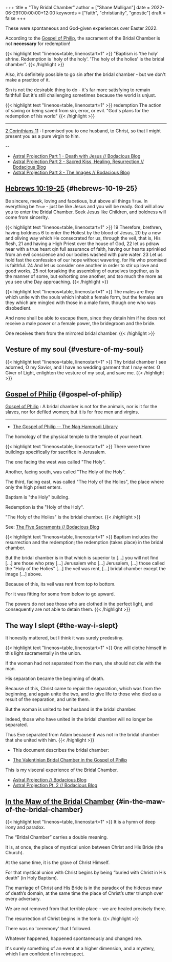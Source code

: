 +++
title = "Thy Bridal Chamber"
author = ["Shane Mulligan"]
date = 2022-06-29T00:00:00+12:00
keywords = ["faith", "christianity", "gnostic"]
draft = false
+++

These were spontaneous and God-given experiences over Easter 2022.

According to the [Gospel of Philip](https://mullikine.github.io/posts/gospel-of-philip/), the sacrament of the Bridal Chamber is not **necessary** for redemption!

{{< highlight text "linenos=table, linenostart=1" >}}
"Baptism is 'the holy' shrine.
Redemption is 'holy of the holy'.
'The holy of the holies' is the bridal chamber".
{{< /highlight >}}

Also, it's definitely possible to go sin after
the bridal chamber - but we don't make a practice of it.

Sin is not the desirable thing to do - it's far more satisfying to remain faithful!
But it's still challenging sometimes because the world is unjust.

{{< highlight text "linenos=table, linenostart=1" >}}
redemption
    The action of saving or being saved from
    sin, error, or evil.
    "God's plans for the redemption of his
    world"
{{< /highlight >}}

---

[2 Corinthians 11](https://www.biblegateway.com/passage/?search=2%20Corinthians%2011&version=NIV)
: I promised you to one husband, to Christ, so that I might present you as a pure virgin to him.

--

-   [Astral Projection Part 1 - Death with Jesus // Bodacious Blog](https://mullikine.github.io/posts/astral-projection/)
-   [Astral Projection Part 2 - Sacred Kiss, Healing, Resurrection // Bodacious Blog](https://mullikine.github.io/posts/astral-projection-pt-2/)
-   [Astral Projection Part 3 - The Images // Bodacious Blog](https://mullikine.github.io/posts/astral-projection-pt-3/)


## [Hebrews 10:19-25](https://www.bible.com/bible/compare/HEB.10.19-25) {#hebrews-10-19-25}

Be sincere, meek, loving and facetious, but
above all things `True`. In everything be
`True` - just be like Jesus and you will be
ready. God will allow you to enter the Bridal
Chamber. Seek Jesus like Children, and
boldness will come from sincerity.

{{< highlight text "linenos=table, linenostart=1" >}}
19 Therefore, brethren, having boldness 6 to
enter the Holiest by the blood of Jesus, 20
by a new and oliving way which He consecrated
for us, through the veil, that is, His flesh,
21 and having a High Priest over the house of
God, 22 let us pdraw near with a true heart
qin full assurance of faith, having our hearts
sprinkled from an evil conscience and our
bodies washed with pure water. 23 Let us hold
fast the confession of our hope without
wavering, for He who promised is faithful. 24
And let us consider one another in order to
stir up love and good works, 25 not forsaking
the assembling of ourselves together, as is
the manner of some, but exhorting one another,
and tso much the more as you see uthe Day
approaching.
{{< /highlight >}}

{{< highlight text "linenos=table, linenostart=1" >}}
The males are they which unite with the souls
which inhabit a female form, but the females
are they which are mingled with those in a
male form, though one who was disobedient.

And none shall be able to escape them, since
they detain him if he does not receive a male
power or a female power, the bridegroom and
the bride.

One receives them from the mirrored bridal
chamber.
{{< /highlight >}}


## Vesture of my soul {#vesture-of-my-soul}

{{< highlight text "linenos=table, linenostart=1" >}}
Thy bridal chamber I see adorned, O my Savior,
and I have no wedding garment that I may enter.
O Giver of Light, enlighten the vesture of my soul, and save me.
{{< /highlight >}}


## [Gospel of Philip](http://gnosis.org/naghamm/gop.html) {#gospel-of-philip}

[Gospel of Philip](http://gnosis.org/naghamm/gop.html)
: A bridal chamber is not for the animals, nor is it for the slaves, nor for defiled women; but it is for free men and virgins.

---

-   [The Gospel of Philip -- The Nag Hammadi Library](http://gnosis.org/naghamm/gop.html)

The homology of the physical temple to the
temple of your heart.

{{< highlight text "linenos=table, linenostart=1" >}}
There were three buildings specifically for
sacrifice in Jerusalem.

The one facing the west was called "The Holy".

Another, facing south, was called "The Holy of
the Holy".

The third, facing east, was called "The Holy
of the Holies", the place where only the high
priest enters.

Baptism is "the Holy" building.

Redemption is the "Holy of the Holy".

"The Holy of the Holies" is the bridal
chamber.
{{< /highlight >}}

See: [The Five Sacraments // Bodacious Blog](https://mullikine.github.io/posts/the-five-sacraments/)

{{< highlight text "linenos=table, linenostart=1" >}}
Baptism includes the resurrection and the
redemption; the redemption (takes place) in
the bridal chamber.

But the bridal chamber is in that which is
superior to [...] you will not find [...] are
those who pray [...] Jerusalem who [...]
Jerusalem, [...] those called the "Holy of the
Holies" [...] the veil was rent, [...] bridal
chamber except the image [...] above.

Because of this, its veil was rent from top to
bottom.

For it was fitting for some from below to go
upward.

The powers do not see those who are clothed in
the perfect light, and consequently are not
able to detain them.
{{< /highlight >}}


## The way I slept {#the-way-i-slept}

It honestly mattered, but I think it was surely predestiny.

{{< highlight text "linenos=table, linenostart=1" >}}
One will clothe himself in this light
sacramentally in the union.

If the woman had not separated from the man,
she should not die with the man.

His separation became the beginning of death.

Because of this, Christ came to repair the
separation, which was from the beginning, and
again unite the two, and to give life to those
who died as a result of the separation, and
unite them.

But the woman is united to her husband in the
bridal chamber.

Indeed, those who have united in the bridal
chamber will no longer be separated.

Thus Eve separated from Adam because it was
not in the bridal chamber that she united with
him.
{{< /highlight >}}

-   This document describes the bridal chamber:

-   [The Valentinian Bridal Chamber in the Gospel of Philip](https://mullikine.github.io/ox-hugo/The%20Valentinian%20Bridal%20Chamber%20in%20the%20Gospel%20of%20Philip.pdf)

This is my visceral experience of the Bridal Chamber.

-   [Astral Projection // Bodacious Blog](https://mullikine.github.io/posts/astral-projection/)
-   [Astral Projection Pt. 2 // Bodacious Blog](https://mullikine.github.io/posts/astral-projection-pt-2/)


## [In the Maw of the Bridal Chamber](https://blogs.ancientfaith.com/glory2godforallthings/2020/04/13/in-the-maw-of-the-bridal-chamber/) {#in-the-maw-of-the-bridal-chamber}

{{< highlight text "linenos=table, linenostart=1" >}}
It is a hymn of deep irony and paradox.

The “Bridal Chamber” carries a double meaning.

It is, at once, the place of mystical union
between Christ and His Bride (the Church).

At the same time, it is the grave of Christ
Himself.

For that mystical union with Christ begins by
being “buried with Christ in His death” (in
Holy Baptism).

The marriage of Christ and His Bride is in the
paradox of the hideous maw of death’s domain,
at the same time the place of Christ’s utter
triumph over every adversary.

We are not removed from that terrible place –
we are healed precisely there.

The resurrection of Christ begins in the tomb.
{{< /highlight >}}

There was no 'ceremony' that I followed.

Whatever happened, happened spontaneously and changed me.

It's surely something of an event at a higher dimension, and a mystery, which I am confident of in retrospect.